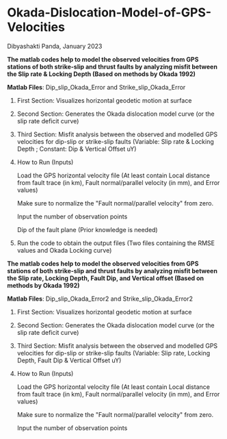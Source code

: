 # Okada-Dislocation-Model-of-GPS-Velocities

Dibyashakti Panda, January 2023

**The matlab codes help to model the observed velocities from GPS stations of both strike-slip and thrust faults by analyzing misfit between the Slip rate & Locking Depth (Based on methods by Okada 1992)**

**Matlab Files**: Dip_slip_Okada_Error and Strike_slip_Okada_Error


1. First Section: Visualizes horizontal geodetic motion at surface

2. Second Section: Generates the Okada dislocation model curve (or the slip rate deficit curve)

3. Third Section: Misfit analysis between the observed and modelled GPS velocities for dip-slip or strike-slip faults (Variable: Slip rate & Locking Depth ; Constant: Dip & Vertical Offset uY)

4. How to Run (Inputs)

   Load the GPS horizontal velocity file (At least contain Local distance from fault trace (in km), Fault normal/parallel velocity (in mm), and Error values) 
   
   Make sure to normalize the "Fault normal/parallel velocity" from zero.
   
   Input the number of observation points
   
   Dip of the fault plane (Prior knowledge is needed)
   
5. Run the code to obtain the output files (Two files containing the RMSE values and Okada Locking curve)





**The matlab codes help to model the observed velocities from GPS stations of both strike-slip and thrust faults by analyzing misfit between the Slip rate, Locking Depth, Fault Dip, and Vertical offset (Based on methods by Okada 1992)**

**Matlab Files**: Dip_slip_Okada_Error2 and Strike_slip_Okada_Error2

1. First Section: Visualizes horizontal geodetic motion at surface

2. Second Section: Generates the Okada dislocation model curve (or the slip rate deficit curve)

3. Third Section: Misfit analysis between the observed and modelled GPS velocities for dip-slip or strike-slip faults (Variable: Slip rate, Locking Depth, Fault Dip & Vertical Offset uY)

4. How to Run (Inputs)

   Load the GPS horizontal velocity file (At least contain Local distance from fault trace (in km), Fault normal/parallel velocity (in mm), and Error values) 
   
   Make sure to normalize the "Fault normal/parallel velocity" from zero.
   
   Input the number of observation points
   

